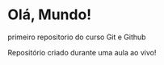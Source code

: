 # Olá, Mundo!
primeiro repositorio do curso Git e Github

Repositório criado durante uma aula ao vivo!